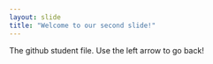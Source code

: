 ```yaml
---
layout: slide
title: "Welcome to our second slide!"
---
```

The github student file.
Use the left arrow to go back!
